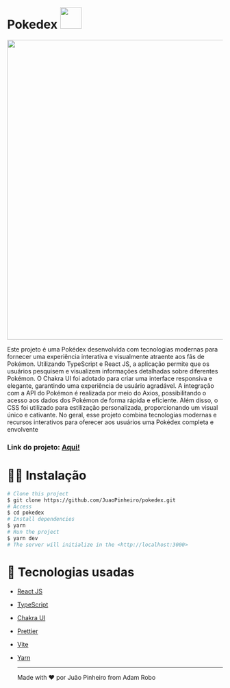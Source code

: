# Pokedex  <img src="https://www.pngplay.com/wp-content/uploads/2/Pokeball-PNG-Pic-Background.png" width="50"/>


<p align="center">
  <img src="https://purepng.com/public/uploads/large/purepng.com-pokemonpokemonpocket-monsterspokemon-franchisefictional-speciesone-pokemonmany-pokemonone-pikachu-1701527786742tsjsu.png" width="700" />
</p>



Este projeto é uma Pokédex desenvolvida com tecnologias modernas para fornecer uma experiência interativa e visualmente atraente aos fãs de Pokémon. Utilizando TypeScript e React JS, a aplicação permite que os usuários pesquisem e visualizem informações detalhadas sobre diferentes Pokémon. O Chakra UI foi adotado para criar uma interface responsiva e elegante, garantindo uma experiência de usuário agradável. A integração com a API do Pokémon é realizada por meio do Axios, possibilitando o acesso aos dados dos Pokémon de forma rápida e eficiente. Além disso, o CSS foi utilizado para estilização personalizada, proporcionando um visual único e cativante. No geral, esse projeto combina tecnologias modernas e recursos interativos para oferecer aos usuários uma Pokédex completa e envolvente

### Link do projeto: <a href='https://pokedex-tau-jet.vercel.app'> Aqui!</a>

# 👨‍💻 Instalação

```bash
# Clone this project
$ git clone https://github.com/JuaoPinheiro/pokedex.git
# Access
$ cd pokedex
# Install dependencies
$ yarn
# Run the project
$ yarn dev
# The server will initialize in the <http://localhost:3000>
```

# 👾 Tecnologias usadas

* [React JS](https://legacy.reactjs.org)
* [TypeScript](https://www.typescriptlang.org)
* [Chakra UI](https://chakra-ui.com/)
* [Prettier](https://prettier.io)
* [Vite](https://vitejs.dev)
* [Yarn](https://yarnpkg.com)


  
  ---
  Made with ❤️ por Juão Pinheiro from Adam Robo
